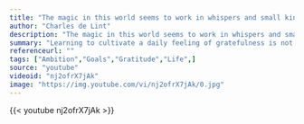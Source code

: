 ```yaml
---
title: "The magic in this world seems to work in whispers and small kindnesses."
author: "Charles de Lint"
description: "The magic in this world seems to work in whispers and small kindnesses. - Charles de Lint quotes from GetInspired365.com"
summary: "Learning to cultivate a daily feeling of gratefulness is not easy but a worthy goal that can change everything. A Moving Art original short. This inspirational video was well responded at TED conferences and filmmaker Louie Schwartzberg motivates those around him as happiness is revealed"
referenceurl: ""
tags: ["Ambition","Goals","Gratitude","Life",]
source: "youtube"
videoid: "nj2ofrX7jAk"
image: "https://img.youtube.com/vi/nj2ofrX7jAk/0.jpg"
---
```


{{< youtube nj2ofrX7jAk >}}
